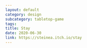 ```yaml
---
layout: default
category: design
subcategory: tabletop-game
tags:
title: Stay
date: 2020-06-30
link: https://steinea.itch.io/stay
---
```

